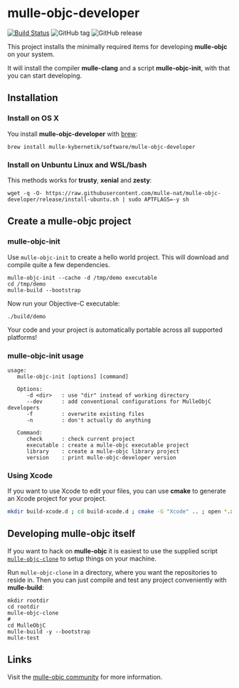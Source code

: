 [comment]: <> (DO NOT EDIT THIS FILE. EDIT THE TEMPLATE "templates/README.md.scion")
# mulle-objc-developer

[![Build Status](https://travis-ci.org/mulle-nat/mulle-objc-developer.svg)](https://travis-ci.org/mulle-objc/mulle-objc-developer)
![GitHub tag](https://img.shields.io/github/tag/mulle-nat/mulle-objc-developer.svg)
![GitHub release](https://img.shields.io/github/release/mulle-nat/mulle-objc-developer.svg)


This project installs the minimally required items for developing
**mulle-objc** on your system.

It will install the compiler **mulle-clang** and a
script **mulle-objc-init**, with that you can start developing.


## Installation

### Install on OS X

You install **mulle-objc-developer** with [brew](//brew.sh):

```
brew install mulle-kybernetik/software/mulle-objc-developer
```


### Install on Unbuntu Linux and WSL/bash

This methods works for **trusty**, **xenial** and **zesty**:

```
wget -q -O- https://raw.githubusercontent.com/mulle-nat/mulle-objc-developer/release/install-ubuntu.sh | sudo APTFLAGS=-y sh
```

## Create a mulle-objc project

### mulle-objc-init

Use `mulle-objc-init` to create a hello world project. This will download and
compile quite a few dependencies.


```
mulle-objc-init --cache -d /tmp/demo executable
cd /tmp/demo
mulle-build --bootstrap
```

Now run your Objective-C executable:

```
./build/demo
```

Your code and your project is automatically portable across all supported platforms!



### mulle-objc-init usage

```
usage:
   mulle-objc-init [options] [command]

   Options:
      -d <dir>   : use "dir" instead of working directory
      --dev      : add conventional configurations for MulleObjC developers
      -f         : overwrite existing files
      -n         : don't actually do anything

   Command:
      check      : check current project
      executable : create a mulle-objc executable project
      library    : create a mulle-objc library project
      version    : print mulle-objc-developer version
```

### Using Xcode

If you want to use Xcode to edit your files, you can use **cmake** to generate
an Xcode project for your project.

```bash
mkdir build-xcode.d ; cd build-xcode.d ; cmake -G "Xcode" .. ; open *.xcodeproj
```

## Developing mulle-objc itself

If you want to hack on **mulle-objc** it is easiest to use the supplied
script [`mulle-objc-clone`](mulle-objc-clone) to setup things on
your machine.

Run `mulle-objc-clone` in a directory, where you want the repositories
to reside in. Then you can just compile and test any project conveniently
with **mulle-build**:

```
mkdir rootdir
cd rootdir
mulle-objc-clone
#
cd MulleObjC
mulle-build -y --bootstrap
mulle-test
```

## Links

Visit the [mulle-objc community](https://mulle-objc.github.io) for more information.
